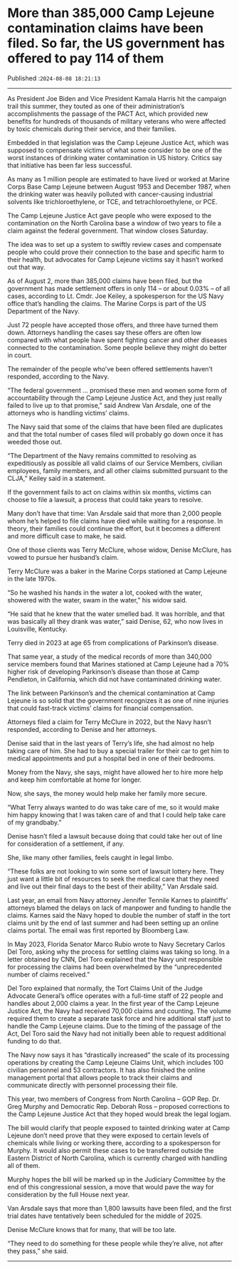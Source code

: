 # More than 385,000 Camp Lejeune contamination claims have been filed. So far, the US government has offered to pay 114 of them

Published :`2024-08-08 18:21:13`

---

As President Joe Biden and Vice President Kamala Harris hit the campaign trail this summer, they touted as one of their administration’s accomplishments the passage of the PACT Act, which provided new benefits for hundreds of thousands of military veterans who were affected by toxic chemicals during their service, and their families.

Embedded in that legislation was the Camp Lejeune Justice Act, which was supposed to compensate victims of what some consider to be one of the worst instances of drinking water contamination in US history. Critics say that initiative has been far less successful.

As many as 1 million people are estimated to have lived or worked at Marine Corps Base Camp Lejeune between August 1953 and December 1987, when the drinking water was heavily polluted with cancer-causing industrial solvents like trichloroethylene, or TCE, and tetrachloroethylene, or PCE.

The Camp Lejeune Justice Act gave people who were exposed to the contamination on the North Carolina base a window of two years to file a claim against the federal government. That window closes Saturday.

The idea was to set up a system to swiftly review cases and compensate people who could prove their connection to the base and specific harm to their health, but advocates for Camp Lejeune victims say it hasn’t worked out that way.

As of August 2, more than 385,000 claims have been filed, but the government has made settlement offers in only 114 – or about 0.03% – of all cases, according to Lt. Cmdr. Joe Keiley, a spokesperson for the US Navy office that’s handling the claims. The Marine Corps is part of the US Department of the Navy.

Just 72 people have accepted those offers, and three have turned them down. Attorneys handling the cases say these offers are often low compared with what people have spent fighting cancer and other diseases connected to the contamination. Some people believe they might do better in court.

The remainder of the people who’ve been offered settlements haven’t responded, according to the Navy.

“The federal government … promised these men and women some form of accountability through the Camp Lejeune Justice Act, and they just really failed to live up to that promise,” said Andrew Van Arsdale, one of the attorneys who is handling victims’ claims.

The Navy said that some of the claims that have been filed are duplicates and that the total number of cases filed will probably go down once it has weeded those out.

“The Department of the Navy remains committed to resolving as expeditiously as possible all valid claims of our Service Members, civilian employees, family members, and all other claims submitted pursuant to the CLJA,” Keiley said in a statement.

If the government fails to act on claims within six months, victims can choose to file a lawsuit, a process that could take years to resolve.

Many don’t have that time: Van Arsdale said that more than 2,000 people whom he’s helped to file claims have died while waiting for a response. In theory, their families could continue the effort, but it becomes a different and more difficult case to make, he said.

One of those clients was Terry McClure, whose widow, Denise McClure, has vowed to pursue her husband’s claim.

Terry McClure was a baker in the Marine Corps stationed at Camp Lejeune in the late 1970s.

“So he washed his hands in the water a lot, cooked with the water, showered with the water, swam in the water,” his widow said.

“He said that he knew that the water smelled bad. It was horrible, and that was basically all they drank was water,” said Denise, 62, who now lives in Louisville, Kentucky.

Terry died in 2023 at age 65 from complications of Parkinson’s disease.

That same year, a study of the medical records of more than 340,000 service members found that Marines stationed at Camp Lejeune had a 70% higher risk of developing Parkinson’s disease than those at Camp Pendleton, in California, which did not have contaminated drinking water.

The link between Parkinson’s and the chemical contamination at Camp Lejeune is so solid that the government recognizes it as one of nine injuries that could fast-track victims’ claims for financial compensation.

Attorneys filed a claim for Terry McClure in 2022, but the Navy hasn’t responded, according to Denise and her attorneys.

Denise said that in the last years of Terry’s life, she had almost no help taking care of him. She had to buy a special trailer for their car to get him to medical appointments and put a hospital bed in one of their bedrooms.

Money from the Navy, she says, might have allowed her to hire more help and keep him comfortable at home for longer.

Now, she says, the money would help make her family more secure.

“What Terry always wanted to do was take care of me, so it would make him happy knowing that I was taken care of and that I could help take care of my grandbaby.”

Denise hasn’t filed a lawsuit because doing that could take her out of line for consideration of a settlement, if any.

She, like many other families, feels caught in legal limbo.

“These folks are not looking to win some sort of lawsuit lottery here. They just want a little bit of resources to seek the medical care that they need and live out their final days to the best of their ability,” Van Arsdale said.

Last year, an email from Navy attorney Jennifer Tennile Karnes to plaintiffs’ attorneys blamed the delays on lack of manpower and funding to handle the claims. Karnes said the Navy hoped to double the number of staff in the tort claims unit by the end of last summer and had been setting up an online claims portal. The email was first reported by Bloomberg Law.

In May 2023, Florida Senator Marco Rubio wrote to Navy Secretary Carlos Del Toro, asking why the process for settling claims was taking so long. In a letter obtained by CNN, Del Toro explained that the Navy unit responsible for processing the claims had been overwhelmed by the “unprecedented number of claims received.”

Del Toro explained that normally, the Tort Claims Unit of the Judge Advocate General’s office operates with a full-time staff of 22 people and handles about 2,000 claims a year. In the first year of the Camp Lejeune Justice Act, the Navy had received 70,000 claims and counting. The volume required them to create a separate task force and hire additional staff just to handle the Camp Lejeune claims. Due to the timing of the passage of the Act, Del Toro said the Navy had not initially been able to request additional funding to do that.

The Navy now says it has “drastically increased” the scale of its processing operations by creating the Camp Lejeune Claims Unit, which includes 100 civilian personnel and 53 contractors. It has also finished the online management portal that allows people to track their claims and communicate directly with personnel processing their file.

This year, two members of Congress from North Carolina – GOP Rep. Dr. Greg Murphy and Democratic Rep. Deborah Ross – proposed corrections to the Camp Lejeune Justice Act that they hoped would break the legal logjam.

The bill would clarify that people exposed to tainted drinking water at Camp Lejeune don’t need prove that they were exposed to certain levels of chemicals while living or working there, according to a spokesperson for Murphy. It would also permit these cases to be transferred outside the Eastern District of North Carolina, which is currently charged with handling all of them.

Murphy hopes the bill will be marked up in the Judiciary Committee by the end of this congressional session, a move that would pave the way for consideration by the full House next year.

Van Arsdale says that more than 1,800 lawsuits have been filed, and the first trial dates have tentatively been scheduled for the middle of 2025.

Denise McClure knows that for many, that will be too late.

“They need to do something for these people while they’re alive, not after they pass,” she said.

---

